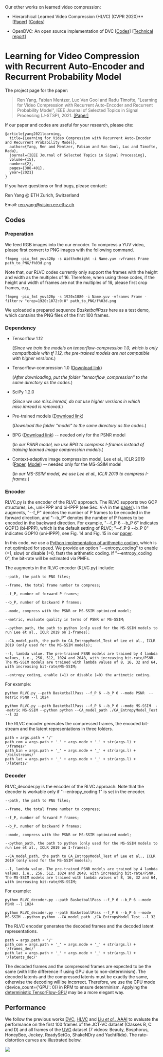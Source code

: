 Our other works on learned video compression:

- Hierarchical Learned Video Compression (HLVC) (CVPR 2020)** [[Paper](https://arxiv.org/abs/2003.01966)] [[Codes](https://github.com/RenYang-home/HLVC)]

- OpenDVC: An open source implementation of DVC [[Codes](https://github.com/RenYang-home/OpenDVC)] [[Technical report](https://arxiv.org/abs/2006.15862)]

# Learning for Video Compression with Recurrent Auto-Encoder and Recurrent Probability Model

The project page for the paper:

> Ren Yang, Fabian Mentzer, Luc Van Gool and Radu Timofte, "Learning for Video Compression with Recurrent Auto-Encoder and Recurrent Probability Model", IEEE Journal of Selected Topics in Signal Processing (J-STSP), 2021. [[Paper]](https://ieeexplore.ieee.org/abstract/document/9288876)

If our paper and codes are useful for your research, please cite:
```
@article{yang2021learning,
  title={Learning for Video Compression with Recurrent Auto-Encoder and Recurrent Probability Model},
  author={Yang, Ren and Mentzer, Fabian and Van Gool, Luc and Timofte, Radu},
  journal={IEEE Journal of Selected Topics in Signal Processing},
  volume={15},
  number={2},
  pages={388-401},
  year={2021}
}
```

If you have questions or find bugs, please contact:

Ren Yang @ ETH Zurich, Switzerland   

Email: ren.yang@vision.ee.ethz.ch

## Codes

### Preperation

We feed RGB images into the our encoder. To compress a YUV video, please first convert to PNG images with the following command.

```
ffmpeg -pix_fmt yuv420p -s WidthxHeight -i Name.yuv -vframes Frame path_to_PNG/f%03d.png
```

Note that, our RLVC codes currently only support the frames with the height and width as the multiples of 16. Therefore, when using these codes, if the height and width of frames are not the multiples of 16, please first crop frames, e.g.,

```
ffmpeg -pix_fmt yuv420p -s 1920x1080 -i Name.yuv -vframes Frame -filter:v "crop=1920:1072:0:0" path_to_PNG/f%03d.png
```

We uploaded a prepared sequence *BasketballPass* here as a test demo, which contains the PNG files of the first 100 frames. 

### Dependency

- Tensorflow 1.12
  
  (*Since we train the models on tensorflow-compression 1.0, which is only compatibable with tf 1.12, the pre-trained models are not compatible with higher versions.*)

- Tensorflow-compression 1.0 ([Download link](https://github.com/tensorflow/compression/releases/tag/v1.0))

  (*After downloading, put the folder "tensorflow_compression" to the same directory as the codes.*)
  
- SciPy 1.2.0

  (*Since we use misc.imread, do not use higher versions in which misc.imread is removed.*)

- Pre-trained models ([Download link](https://data.vision.ee.ethz.ch/reyang/model.zip))

  (*Download the folder "model" to the same directory as the codes.*)

- BPG ([Download link](https://bellard.org/bpg/))  -- needed only for the PSNR model

  (*In our PSNR model, we use BPG to compress I-frames instead of training learned image compression models.*)

- Context-adaptive image compression model, Lee et al., ICLR 2019 ([Paper](https://arxiv.org/abs/1809.10452), [Model](https://github.com/JooyoungLeeETRI/CA_Entropy_Model)) -- needed only for the MS-SSIM model

  (*In our MS-SSIM model, we use Lee et al., ICLR 2019 to compress I-frames.*)

### Encoder

RLVC.py is the encoder of the RLVC approach. The RLVC supports two GOP structures, i.e., uni-IPPP and bi-IPPP (see Sec. V-A in the [paper](https://arxiv.org/abs/1809.10452)). In the augments, "--f_P" denotes the number of P frames to be encoded in the forward direction, and "--b_P" denotes the number of P frames to be encoded in the backward direction. For example, "--f_P 6 --b_P 6" indicates GOP13 (bi-IPPP), which is the default setting of RLVC; "--f_P 9 --b_P 0" indicates GOP10 (uni-IPPP), see Fig. 14 and Fig. 15 in our [paper](https://arxiv.org/abs/1809.10452).

In this code, we use a [Python implementation of arithmetic coding](https://github.com/nayuki/Reference-arithmetic-coding/tree/master/python), which is not optimized for speed. We provide an option "--entropy_coding" to enable (=1, slow) or disable (=0, fast) the arithmetic coding. If "--entropy_coding 0", the bit-rate will be estimated via PMFs.

The augments in the RLVC encoder (RLVC.py) include:

```
--path, the path to PNG files;

--frame, the total frame number to compress;

--f_P, number of forward P frames;

--b_P, number of backward P frames;

--mode, compress with the PSNR or MS-SSIM optimized model;

--metric, evaluate quality in terms of PSNR or MS-SSIM;

--python_path, the path to python (only used for the MS-SSIM models to run Lee et al., ICLR 2019 on I-frames);

--CA_model_path, the path to CA_EntropyModel_Test of Lee et al., ICLR 2019 (only used for the MS-SSIM models);

--l, lambda value. The pre-trained PSNR models are trained by 4 lambda values, i.e., 256, 512, 1024 and 2048, with increasing bit-rate/PSNR. The MS-SSIM models are trained with lambda values of 8, 16, 32 and 64, with increasing bit-rate/MS-SSIM;

--entropy_coding, enable (=1) or disable (=0) the artimetic coding.
```
For example:
```
python RLVC.py --path BasketballPass --f_P 6 --b_P 6 --mode PSNR  --metric PSNR --l 1024
```
```
python RLVC.py --path BasketballPass --f_P 6 --b_P 6 --mode MS-SSIM  --metric MS-SSIM --python python --CA_model_path ./CA_EntropyModel_Test --l 32
```
The RLVC encoder generates the compressed frames, the encoded bit-stream and the latent representations in three folders.
```
path = args.path + '/'
path_com = args.path + '_' + args.mode + '_' + str(args.l) + '/frames/'
path_bin = args.path + '_' + args.mode + '_' + str(args.l) + '/bitstreams/'
path_lat = args.path + '_' + args.mode + '_' + str(args.l) + '/latents/'
```
### Decoder

RLVC_decoder.py is the encoder of the RLVC approach. Note that the decoder is workable only if "--entropy_coding 1" is set in the encoder.

```
--path, the path to PNG files;

--frame, the total frame number to compress;

--f_P, number of forward P frames;

--b_P, number of backward P frames;

--mode, compress with the PSNR or MS-SSIM optimized model;

--python_path, the path to python (only used for the MS-SSIM models to run Lee et al., ICLR 2019 on I-frames);

--CA_model_path, the path to CA_EntropyModel_Test of Lee et al., ICLR 2019 (only used for the MS-SSIM models);

--l, lambda value. The pre-trained PSNR models are trained by 4 lambda values, i.e., 256, 512, 1024 and 2048, with increasing bit-rate/PSNR. The MS-SSIM models are trained with lambda values of 8, 16, 32 and 64, with increasing bit-rate/MS-SSIM;
```
For example:
```
python RLVC_decoder.py --path BasketballPass --f_P 6 --b_P 6 --mode PSNR --l 1024
```
```
python RLVC_decoder.py --path BasketballPass --f_P 6 --b_P 6 --mode MS-SSIM --python python --CA_model_path ./CA_EntropyModel_Test --l 32
```
The RLVC encoder generates the decoded frames and the decoded latent representations.
```
path = args.path + '/'
path_com = args.path + '_' + args.mode + '_' + str(args.l) + '/frames_dec/'
path_lat = args.path + '_' + args.mode + '_' + str(args.l) + '/latents_dec/'
```
The decoded frames and the compressed frames are expected to be the same (with little difference if using GPU due to non-determinism). The decoded latents and the compressed latents must be exactly the same, otherwise the decoding will be incorrect. Therefore, we use the CPU mode (device_count={'GPU': 0}) in RPM to ensure determinism. Applying the [deterministic TensorFlow-GPU](https://pypi.org/project/tensorflow-determinism/) may be a more elegant way.

## Performance

We follow the previous works [DVC](https://arxiv.org/abs/1812.00101), [HLVC](https://arxiv.org/abs/2003.01966) and [Liu *et al.*, AAAI](https://ojs.aaai.org//index.php/AAAI/article/view/6825) to evaluate the performance on the first 100 frames of the JCT-VC dataset (Classes B, C and D) and all frames of the [UVG](http://ultravideo.cs.tut.fi/#testsequences) dataset (7 videos: Beauty, Bosphorus, HoneyBee, Jockey, ReadySetGo, ShakeNDry and YachtRide). The rate-distortion curves are illustrated below.

![ ](RDCurve.png)
